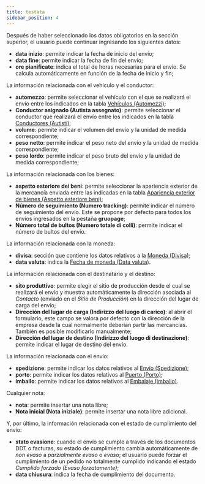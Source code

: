 ```yaml
---
title: testata
sidebar_position: 4
---
```


Después de haber seleccionado los datos obligatorios en la sección superior, el usuario puede continuar ingresando los siguientes datos:  
- **data inizio**: permite indicar la fecha de inicio del envío;  
- **data fine**: permite indicar la fecha de fin del envío;  
- **ore pianificate**: indica el total de horas necesarias para el envío. Se calcula automáticamente en función de la fecha de inicio y fin;  

La información relacionada con el vehículo y el conductor:  
- **automezzo**: permite seleccionar el vehículo con el que se realizará el envío entre los indicados en la tabla [Vehículos (Automezzi)](/docs/logistics/motorvehicles/motorvehicle);  
- **Conductor asignado (Autista assegnato)**: permite seleccionar el conductor que realizará el envío entre los indicados en la tabla [Conductores (Autisti)](//docs/logistics/motorvehicles/motorvehicle-drivers);  
- **volume**: permite indicar el volumen del envío y la unidad de medida correspondiente;  
- **peso netto**: permite indicar el peso neto del envío y la unidad de medida correspondiente;  
- **peso lordo**: permite indicar el peso bruto del envío y la unidad de medida correspondiente;  

La información relacionada con los bienes:  
- **aspetto esteriore dei beni**: permite seleccionar la apariencia exterior de la mercancía enviada entre las indicadas en la tabla [Apariencia exterior de bienes (Aspetto esteriore beni)](/docs/configurations/tables/logistics/type-of-packaging/);  
- **Número de seguimiento (Numero tracking)**: permite indicar el número de seguimiento del envío. Este se propone por defecto para todos los envíos ingresados en la pestaña **gruopage**;  
- **Número total de bultos (Numero totale di colli)**: permite indicar el número de bultos del envío.  

La información relacionada con la moneda:  
- **divisa**: sección que contiene los datos relativos a la [Moneda (Divisa)](/docs/guide/common/glossary/glossary-intro#currency);  
- **data valuta**: indica la [Fecha de moneda (Data valuta)](/docs/guide/common/glossary/glossary-intro#currency-date).  

La información relacionada con el destinatario y el destino:  
- **sito produttivo**: permite elegir el sitio de producción desde el cual se realizará el envío y muestra automáticamente la dirección asociada al *Contacto* (enviado en el *Sitio de Producción*) en la dirección del lugar de carga del envío;  
- **Dirección del lugar de carga (Indirizzo del luogo di carico)**: al abrir el formulario, este campo se valora por defecto con la dirección de la empresa desde la cual normalmente deberían partir las mercancías. También es posible modificarlo manualmente;  
- **Dirección del lugar de destino (Indirizzo del luogo di destinazione)**: permite indicar el lugar de destino del envío.  

La información relacionada con el envío:  
- **spedizione**: permite indicar los datos relativos al [Envío (Spedizione)](/docs/guide/common/glossary/glossary-intro#shipment);  
- **porto**: permite indicar los datos relativos al [Puerto (Porto)](/docs/guide/common/glossary/glossary-intro#carriage);  
- **imballo**: permite indicar los datos relativos al [Embalaje (Imballo)](/docs/guide/common/glossary/glossary-intro#packing).  

Cualquier nota:  
- **nota**: permite insertar una nota libre;  
- **Nota inicial (Nota iniziale)**: permite insertar una nota libre adicional.  

Y, por último, la información relacionada con el estado de cumplimiento del envío:  
- **stato evasione**: cuando el envío se cumple a través de los documentos DDT o facturas, su estado de cumplimiento cambia automáticamente de *non evaso* a *parzialmente evaso* o *evaso*; el usuario puede forzar el cumplimiento de un pedido no totalmente cumplido indicando el estado *Cumplido forzado (Evaso forzatamente)*;  
- **data chiusura**: indica la fecha de cumplimiento del documento.